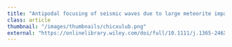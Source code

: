 ```yaml
---
title: "Antipodal focusing of seismic waves due to large meteorite impacts on Earth"
class: article
thumbnail: "/images/thumbnails/chicxulub.png"
external: "https://onlinelibrary.wiley.com/doi/full/10.1111/j.1365-246X.2011.05170.x"
---
```

